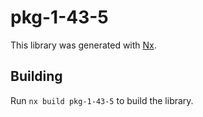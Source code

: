 # pkg-1-43-5

This library was generated with [Nx](https://nx.dev).

## Building

Run `nx build pkg-1-43-5` to build the library.
